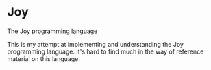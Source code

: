# Joy

The Joy programming language

This is my attempt at implementing and understanding the Joy programming language. It's hard to find
much in the way of reference material on this language.
